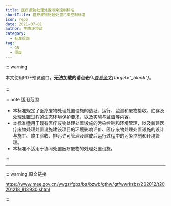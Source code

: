 ```yaml
---
title: 医疗废物处理处置污染控制标准
shortTitle: 医疗废物处理处置污染控制标准
icon: repo
date: 2021-07-01
author: 生态环境部
category:
  - 标准规范
tag:
  - GB
  - 固废
---
```


::: warning

本文使用PDF预览窗口<Badge text="基于Chromium内核" type="tip" />，**无法加载的请点击**:mag:*[查看全文](/static/pdf/P8/GB/GB-39707-2020.pdf){target="_blank"}*。

:::

::: note 适用范围

- 本标准规定了医疗废物处理处置设施的选址、运行、监测和废物接收、贮存及处理处置过程的生态环境保护要求，以及实施与监督等内容。
- 本标准适用于现有医疗废物处理处置设施的污染控制和环境管理，以及新建医疗废物处理处置设施建设项目的环境影响评价、医疗废物处理处置设施的设计与施工、竣工验收、排污许可管理及建成后运行过程中的污染控制和环境管理。
- 本标准不适用于协同处置医疗废物的处理处置设施。

:::

<PDF url="/static/pdf/P8/GB/GB-39707-2020.pdf" :zoom=90 height="1020px" />

---

::: warning 原文链接

<https://www.mee.gov.cn/ywgz/fgbz/bz/bzwb/gthw/gtfwwrkzbz/202012/t20201218_813930.shtml>

:::